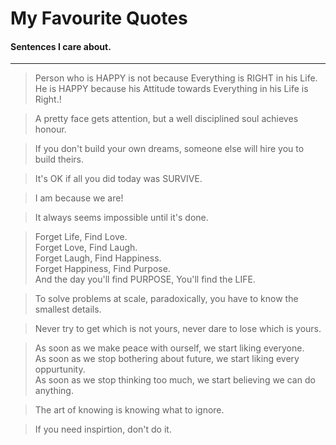 # My Favourite Quotes
#### Sentences I care about.

---

> Person who is HAPPY is not because Everything is RIGHT in his Life.
> He is HAPPY because his Attitude towards Everything in his Life is Right.!

> A pretty face gets attention, but a well disciplined soul achieves honour.

> If you don't build your own dreams, someone else will hire you to build theirs.

> It's OK if all you did today was SURVIVE.

> I am because we are!

> It always seems impossible until it's done.

> Forget Life, Find Love.  
> Forget Love, Find Laugh.   
> Forget Laugh, Find Happiness.  
> Forget Happiness, Find Purpose.  
> And the day you'll find PURPOSE, You'll find the LIFE.

> To solve problems at scale, paradoxically, you have to know the smallest details.

> Never try to get which is not yours, never dare to lose which is yours.

> As soon as we make peace with ourself, we start liking everyone.  
> As soon as we stop bothering about future, we start liking every oppurtunity.  
> As soon as we stop thinking too much, we start believing we can do anything.  

> The art of knowing is knowing what to ignore.

> If you need inspirtion, don't do it.
